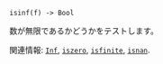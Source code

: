 ```
isinf(f) -> Bool
```

数が無限であるかどうかをテストします。

関連情報: [`Inf`](@ref), [`iszero`](@ref), [`isfinite`](@ref), [`isnan`](@ref).
